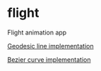 # flight
Flight animation app

[Geodesic line implementation](https://github.com/isalig/flight/blob/master/flight-geodesic-line.apk)

[Bezier curve implementation](https://github.com/isalig/flight/blob/master/flight-bezier-curve.apk)
